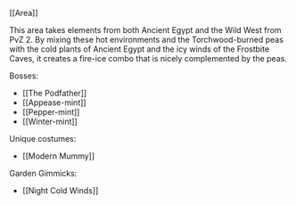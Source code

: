 [[Area]]

This area takes elements from both Ancient Egypt and the Wild West from PvZ 2. By mixing these hot environments and the Torchwood-burned peas with the cold plants of Ancient Egypt and the icy winds of the Frostbite Caves, it creates a fire-ice combo that is nicely complemented by the peas.

Bosses:
- [[The Podfather]]
- [[Appease-mint]]
- [[Pepper-mint]]
- [[Winter-mint]]

Unique costumes:
- [[Modern Mummy]]

Garden Gimmicks:
- [[Night Cold Winds]]